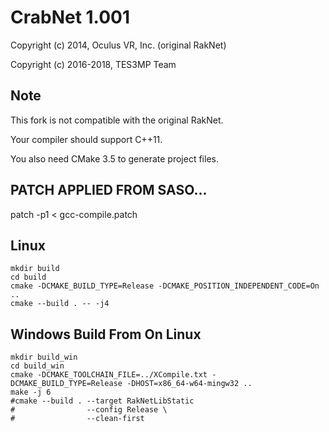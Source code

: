 CrabNet 1.001
============

Copyright (c) 2014, Oculus VR, Inc. (original RakNet)

Copyright (c) 2016-2018, TES3MP Team

Note
----
This fork is not compatible with the original RakNet.

Your compiler should support C++11.

You also need CMake 3.5 to generate project files.


PATCH APPLIED FROM SASO...
-----
patch -p1 < gcc-compile.patch


Linux
-----
```
mkdir build
cd build
cmake -DCMAKE_BUILD_TYPE=Release -DCMAKE_POSITION_INDEPENDENT_CODE=On ..
cmake --build . -- -j4
```

Windows Build From On Linux
-------
```
mkdir build_win
cd build_win
cmake -DCMAKE_TOOLCHAIN_FILE=../XCompile.txt -DCMAKE_BUILD_TYPE=Release -DHOST=x86_64-w64-mingw32 ..
make -j 6
#cmake --build . --target RakNetLibStatic
#                --config Release \
#                --clean-first
```
